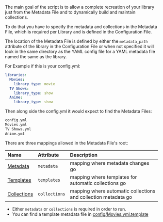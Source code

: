 The main goal of the script is to allow a complete recreation of your library just from the Metadata File and to dynamically build and maintain collections.

To do that you have to specify the metadata and collections in the Metadata File, which is required per Library and is defined in the Configuration File.

The location of the Metadata File is defined by either the `metadata_path` attribute of the library in the Configuration File or when not specified it will look in the same directory as the YAML config file for a YAML metadata file named the same as the library.


For Example if this is your config.yml:

```yaml
libraries:
  Movies:
    library_type: movie
  TV Shows:
    library_type: show
  Anime:
    library_type: show
```

Then along side the config.yml it would expect to find the Metadata Files:

```bash
config.yml
Movies.yml
TV Shows.yml
Anime.yml
```

There are three mappings allowed in the Metadata File's root:

| Name | Attribute | Description |
| :--- | :--- | :--- |
| [Metadata](https://github.com/meisnate12/Plex-Meta-Manager/wiki/Metadata-Attributes) | `metadata` | mapping where metadata changes go |
| [Templates](https://github.com/meisnate12/Plex-Meta-Manager/wiki/Template-Attributes) | `templates` | mapping where templates for automatic collections go |
| [Collections](https://github.com/meisnate12/Plex-Meta-Manager/wiki/Collection-Attributes) | `collections` | mapping where automatic collections and collection metadata go |

* Either `metadata` or `collections` is required in order to run.
* You can find a template metadata file in [config/Movies.yml.template](https://github.com/meisnate12/Plex-Meta-Manager/blob/master/config/Movies.yml.template)